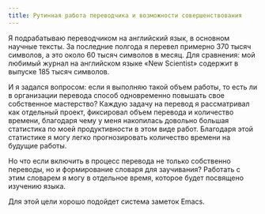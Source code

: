 ```yaml
---
title: Рутинная работа переводчика и возможности совершенствования
---
```


Я подрабатываю переводчиком на английский язык, в основном научные тексты.
За последние полгода я перевел примерно 370 тысяч символов, а это
около 60 тысяч символов в месяц.  Для сравнения: мой любимый журнал на
английском языке «New Scientist» содержит в выпуске 185 тысяч
символов.

И я задался вопросом: если я выполняю такой объем работы, то есть ли в
организации перевода способ одновременно повышать свое собственное
мастерство?  Каждую задачу на перевод я рассматривал как отдельный
проект, фиксировал объем перевода и количество времени, благодаря чему
у меня накопилась довольно большая статистика по моей продуктивности в
этом виде работ.  Благодаря этой статистике я могу легко
прогнозировать количество времени на будущие работы.

Но что если включить в процесс перевода не только собственно переводы,
но и формирование словаря для заучивания?  Работать с этим словарем я
могу в отдельное время, которое будет посвящено изучению языка.

Для этой цели хорошо подойдет система заметок Emacs.
